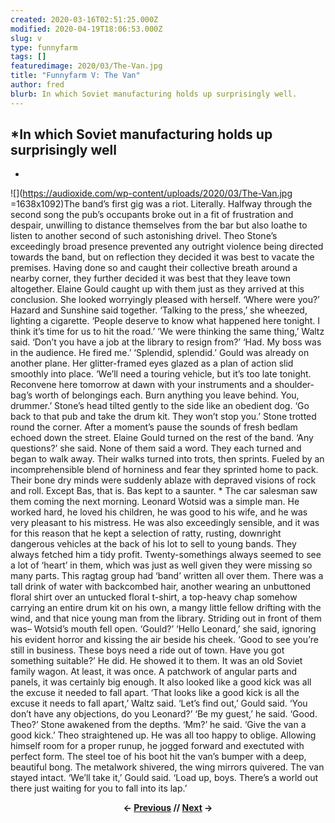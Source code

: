 ```yaml
---
created: 2020-03-16T02:51:25.000Z
modified: 2020-04-19T18:06:53.000Z
slug: v
type: funnyfarm
tags: []
featuredimage: 2020/03/The-Van.jpg
title: "Funnyfarm V: The Van"
author: fred
blurb: In which Soviet manufacturing holds up surprisingly well.
---
```

## *In which Soviet manufacturing holds up surprisingly well<br>
*
![](<https://audioxide.com/wp-content/uploads/2020/03/The-Van.jpg> =1638x1092)The band’s first gig was a riot. Literally. Halfway through the second song the pub’s occupants broke out in a fit of frustration and despair, unwilling to distance themselves from the bar but also loathe to listen to another second of such astonishing drivel.
Theo Stone’s exceedingly broad presence prevented any outright violence being directed towards the band, but on reflection they decided it was best to vacate the premises. Having done so and caught their collective breath around a nearby corner, they further decided it was best that they leave town altogether.
Elaine Gould caught up with them just as they arrived at this conclusion. She looked worryingly pleased with herself.
‘Where were you?’ Hazard and Sunshine said together.
‘Talking to the press,’ she wheezed, lighting a cigarette. ‘People deserve to know what happened here tonight. I think it’s time for us to hit the road.’
‘We were thinking the same thing,’ Waltz said.
‘Don’t you have a job at the library to resign from?’
‘Had. My boss was in the audience. He fired me.’
‘Splendid, splendid.’ Gould was already on another plane. Her glitter-framed eyes glazed as a plan of action slid smoothly into place.
‘We’ll need a touring vehicle, but it’s too late tonight. Reconvene here tomorrow at dawn with your instruments and a shoulder-bag’s worth of belongings each. Burn anything you leave behind. You, drummer.’ Stone’s head tilted gently to the side like an obedient dog. ‘Go back to that pub and take the drum kit. They won’t stop you.’
Stone trotted round the corner. After a moment’s pause the sounds of fresh bedlam echoed down the street. Elaine Gould turned on the rest of the band.
‘Any questions?’ she said.
None of them said a word. They each turned and began to walk away. Their walks turned into trots, then sprints. Fueled by an incomprehensible blend of horniness and fear they sprinted home to pack. Their bone dry minds were suddenly ablaze with depraved visions of rock and roll. Except Bas, that is. Bas kept to a saunter.
\*
The car salesman saw them coming the next morning.
Leonard Wotsid was a simple man. He worked hard, he loved his children, he was good to his wife, and he was very pleasant to his mistress.
He was also exceedingly sensible, and it was for this reason that he kept a selection of ratty, rusting, downright dangerous vehicles at the back of his lot to sell to young bands. They always fetched him a tidy profit. Twenty-somethings always seemed to see a lot of ‘heart’ in them, which was just as well given they were missing so many parts.
This ragtag group had ‘band’ written all over them. There was a tall drink of water with backcombed hair, another wearing an unbuttoned floral shirt over an untucked floral t-shirt, a top-heavy chap somehow carrying an entire drum kit on his own, a mangy little fellow drifting with the wind, and that nice young man from the library.
Striding out in front of them was–
Wotsid’s mouth fell open. ‘Gould?’
‘Hello Leonard,’ she said, ignoring his evident horror and kissing the air beside his cheek. ‘Good to see you’re still in business. These boys need a ride out of town. Have you got something suitable?’
He did. He showed it to them. It was an old Soviet family wagon. At least, it was once. A patchwork of angular parts and panels, it was certainly big enough. It also looked like a good kick was all the excuse it needed to fall apart.
‘That looks like a good kick is all the excuse it needs to fall apart,’ Waltz said.
‘Let’s find out,’ Gould said. ‘You don’t have any objections, do you Leonard?’
‘Be my guest,’ he said.
‘Good. Theo?’
Stone awakened from the depths.
‘Mm?’ he said.
‘Give the van a good kick.’
Theo straightened up. He was all too happy to oblige. Allowing himself room for a proper runup, he jogged forward and exectuted with perfect form. The steel toe of his boot hit the van’s bumper with a deep, beautiful bong. The metalwork shivered, the wing mirrors quivered. The van stayed intact.
‘We’ll take it,’ Gould said. ‘Load up, boys. There’s a world out there just waiting for you to fall into its lap.’

<center><strong></strong><p><strong>← <a href="https://audioxide.com/funnyfarm/iv/">Previous</a> // <a href="https://audioxide.com/funnyfarm/vi/">Next</a> →</strong></p></center>